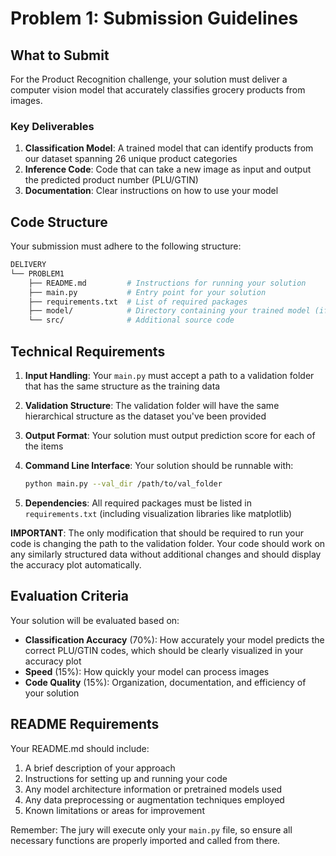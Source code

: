 # Problem 1: Submission Guidelines

## What to Submit

For the Product Recognition challenge, your solution must deliver a computer vision model that accurately classifies grocery products from images.

### Key Deliverables

1. **Classification Model**: A trained model that can identify products from our dataset spanning 26 unique product categories
2. **Inference Code**: Code that can take a new image as input and output the predicted product number (PLU/GTIN)
3. **Documentation**: Clear instructions on how to use your model

## Code Structure

Your submission must adhere to the following structure:

```bash
DELIVERY
└── PROBLEM1
    ├── README.md         # Instructions for running your solution
    ├── main.py           # Entry point for your solution
    ├── requirements.txt  # List of required packages
    ├── model/            # Directory containing your trained model (if applicable)
    └── src/              # Additional source code
```

## Technical Requirements

1. **Input Handling**: Your `main.py` must accept a path to a validation folder that has the same structure as the training data
2. **Validation Structure**: The validation folder will have the same hierarchical structure as the dataset you've been provided
3. **Output Format**: Your solution must output prediction score for each of the items

4. **Command Line Interface**: Your solution should be runnable with:

   ```bash
   python main.py --val_dir /path/to/val_folder
   ```

5. **Dependencies**: All required packages must be listed in `requirements.txt` (including visualization libraries like matplotlib)

**IMPORTANT**: The only modification that should be required to run your code is changing the path to the validation folder. Your code should work on any similarly structured data without additional changes and should display the accuracy plot automatically.

## Evaluation Criteria

Your solution will be evaluated based on:

- **Classification Accuracy** (70%): How accurately your model predicts the correct PLU/GTIN codes, which should be clearly visualized in your accuracy plot
- **Speed** (15%): How quickly your model can process images
- **Code Quality** (15%): Organization, documentation, and efficiency of your solution

## README Requirements

Your README.md should include:

1. A brief description of your approach
2. Instructions for setting up and running your code
3. Any model architecture information or pretrained models used
4. Any data preprocessing or augmentation techniques employed
5. Known limitations or areas for improvement

Remember: The jury will execute only your `main.py` file, so ensure all necessary functions are properly imported and called from there.
